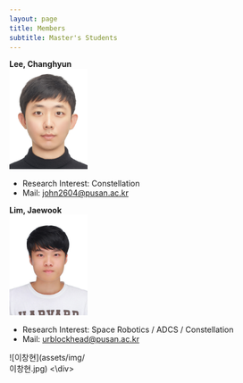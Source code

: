 ```yaml
---
layout: page
title: Members
subtitle: Master's Students
---
```


**Lee, Changhyun**<br>
<img src="assets/img/이창현.jpg" alt='이창현' width="140" height="180"><br>
- Research Interest: Constellation<br>
- Mail: john2604@pusan.ac.kr


**Lim, Jaewook**<br>
<img src="assets/img/임재욱.jpg" alt='임재욱' width="140" height="180"><br>
- Research Interest: Space Robotics / ADCS / Constellation<br>
- Mail: urblockhead@pusan.ac.kr

<div style="width: 140px; height: 180px;">
  ![이창현](assets/img/이창현.jpg)
<\div>
